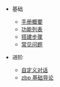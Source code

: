 * 基础

  * [手册概要](/README.md)
  * [功能列表](/modules.md)
  * [搭建步骤](/building.md)
  * [常见问题](/Faq.md)


* 进阶

  * [自定义对话](/advanced/diy.md)
  * [zbp 基础导论](/advanced/intro.md)